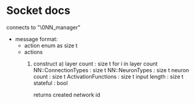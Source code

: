 # Socket docs

connects to "\0NN_manager"

- message format:
    - action enum as size t
    * actions
        1. construct
            a) layer count : size t
            for i in layer count
                NN::ConnectionTypes : size t
                NN::NeuronTypes : size t
                neuron count : size t
                ActivationFunctions : size t
            input length : size t
            stateful : bool
            
            returns created network id
        
